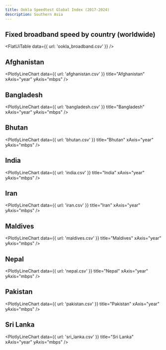 ```yaml
---
title: Ookla Speedtest Global Index (2017-2024)
description: Southern Asia
---
```


## Fixed broadband speed by country (worldwide)

<FlatUiTable
  data={{
    url: 'ookla_broadband.csv'
  }}
/>

## Afghanistan

<PlotlyLineChart
  data={{
    url: 'afghanistan.csv'
  }}
  title="Afghanistan"
  xAxis="year"
  yAxis="mbps"
/>

## Bangladesh

<PlotlyLineChart
  data={{
    url: 'bangladesh.csv'
  }}
  title="Bangladesh"
  xAxis="year"
  yAxis="mbps"
/>

## Bhutan

<PlotlyLineChart
  data={{
    url: 'bhutan.csv'
  }}
  title="Bhutan"
  xAxis="year"
  yAxis="mbps"
/>

## India

<PlotlyLineChart
  data={{
    url: 'india.csv'
  }}
  title="India"
  xAxis="year"
  yAxis="mbps"
/>

## Iran

<PlotlyLineChart
  data={{
    url: 'iran.csv'
  }}
  title="Iran"
  xAxis="year"
  yAxis="mbps"
/>

## Maldives

<PlotlyLineChart
  data={{
    url: 'maldives.csv'
  }}
  title="Maldives"
  xAxis="year"
  yAxis="mbps"
/>

## Nepal

<PlotlyLineChart
  data={{
    url: 'nepal.csv'
  }}
  title="Nepal"
  xAxis="year"
  yAxis="mbps"
/>

## Pakistan

<PlotlyLineChart
  data={{
    url: 'pakistan.csv'
  }}
  title="Pakistan"
  xAxis="year"
  yAxis="mbps"
/>

## Sri Lanka

<PlotlyLineChart
  data={{
    url: 'sri_lanka.csv'
  }}
  title="Sri Lanka"
  xAxis="year"
  yAxis="mbps"
/>
